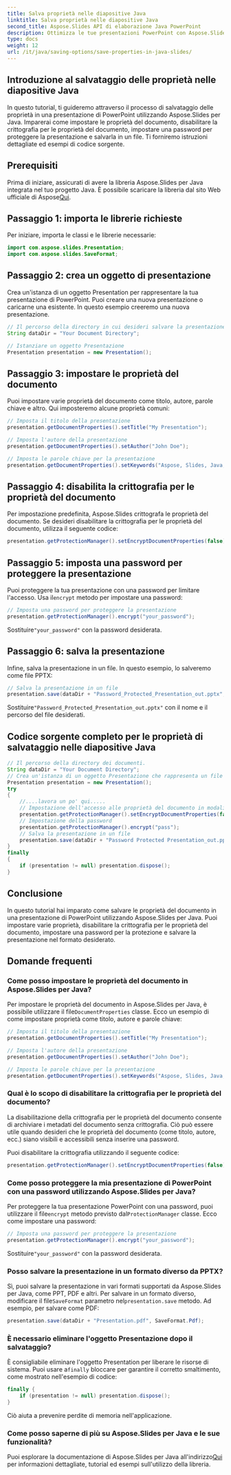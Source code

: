 ```yaml
---
title: Salva proprietà nelle diapositive Java
linktitle: Salva proprietà nelle diapositive Java
second_title: Aspose.Slides API di elaborazione Java PowerPoint
description: Ottimizza le tue presentazioni PowerPoint con Aspose.Slides per Java. Impara a impostare proprietà, disabilitare la crittografia, aggiungere la protezione tramite password e salvare senza sforzo.
type: docs
weight: 12
url: /it/java/saving-options/save-properties-in-java-slides/
---
```


## Introduzione al salvataggio delle proprietà nelle diapositive Java

In questo tutorial, ti guideremo attraverso il processo di salvataggio delle proprietà in una presentazione di PowerPoint utilizzando Aspose.Slides per Java. Imparerai come impostare le proprietà del documento, disabilitare la crittografia per le proprietà del documento, impostare una password per proteggere la presentazione e salvarla in un file. Ti forniremo istruzioni dettagliate ed esempi di codice sorgente.

## Prerequisiti

 Prima di iniziare, assicurati di avere la libreria Aspose.Slides per Java integrata nel tuo progetto Java. È possibile scaricare la libreria dal sito Web ufficiale di Aspose[Qui](https://downloads.aspose.com/slides/java).

## Passaggio 1: importa le librerie richieste

Per iniziare, importa le classi e le librerie necessarie:

```java
import com.aspose.slides.Presentation;
import com.aspose.slides.SaveFormat;
```

## Passaggio 2: crea un oggetto di presentazione

Crea un'istanza di un oggetto Presentation per rappresentare la tua presentazione di PowerPoint. Puoi creare una nuova presentazione o caricarne una esistente. In questo esempio creeremo una nuova presentazione.

```java
// Il percorso della directory in cui desideri salvare la presentazione
String dataDir = "Your Document Directory";

// Istanziare un oggetto Presentazione
Presentation presentation = new Presentation();
```

## Passaggio 3: impostare le proprietà del documento

Puoi impostare varie proprietà del documento come titolo, autore, parole chiave e altro. Qui imposteremo alcune proprietà comuni:

```java
// Imposta il titolo della presentazione
presentation.getDocumentProperties().setTitle("My Presentation");

// Imposta l'autore della presentazione
presentation.getDocumentProperties().setAuthor("John Doe");

// Imposta le parole chiave per la presentazione
presentation.getDocumentProperties().setKeywords("Aspose, Slides, Java, Tutorial");
```

## Passaggio 4: disabilita la crittografia per le proprietà del documento

Per impostazione predefinita, Aspose.Slides crittografa le proprietà del documento. Se desideri disabilitare la crittografia per le proprietà del documento, utilizza il seguente codice:

```java
presentation.getProtectionManager().setEncryptDocumentProperties(false);
```

## Passaggio 5: imposta una password per proteggere la presentazione

 Puoi proteggere la tua presentazione con una password per limitare l'accesso. Usa il`encrypt` metodo per impostare una password:

```java
// Imposta una password per proteggere la presentazione
presentation.getProtectionManager().encrypt("your_password");
```

 Sostituire`"your_password"` con la password desiderata.

## Passaggio 6: salva la presentazione

Infine, salva la presentazione in un file. In questo esempio, lo salveremo come file PPTX:

```java
// Salva la presentazione in un file
presentation.save(dataDir + "Password_Protected_Presentation_out.pptx", SaveFormat.Pptx);
```

 Sostituire`"Password_Protected_Presentation_out.pptx"` con il nome e il percorso del file desiderati.

## Codice sorgente completo per le proprietà di salvataggio nelle diapositive Java

```java
// Il percorso della directory dei documenti.
String dataDir = "Your Document Directory";
// Crea un'istanza di un oggetto Presentazione che rappresenta un file PPT
Presentation presentation = new Presentation();
try
{
	//....lavora un po' qui.....
	// Impostazione dell'accesso alle proprietà del documento in modalità protetta da password
	presentation.getProtectionManager().setEncryptDocumentProperties(false);
	// Impostazione della password
	presentation.getProtectionManager().encrypt("pass");
	// Salva la presentazione in un file
	presentation.save(dataDir + "Password Protected Presentation_out.pptx", SaveFormat.Pptx);
}
finally
{
	if (presentation != null) presentation.dispose();
}
```

## Conclusione

In questo tutorial hai imparato come salvare le proprietà del documento in una presentazione di PowerPoint utilizzando Aspose.Slides per Java. Puoi impostare varie proprietà, disabilitare la crittografia per le proprietà del documento, impostare una password per la protezione e salvare la presentazione nel formato desiderato.

## Domande frequenti

### Come posso impostare le proprietà del documento in Aspose.Slides per Java?

 Per impostare le proprietà del documento in Aspose.Slides per Java, è possibile utilizzare il file`DocumentProperties` classe. Ecco un esempio di come impostare proprietà come titolo, autore e parole chiave:

```java
// Imposta il titolo della presentazione
presentation.getDocumentProperties().setTitle("My Presentation");

// Imposta l'autore della presentazione
presentation.getDocumentProperties().setAuthor("John Doe");

// Imposta le parole chiave per la presentazione
presentation.getDocumentProperties().setKeywords("Aspose, Slides, Java, Tutorial");
```

### Qual è lo scopo di disabilitare la crittografia per le proprietà del documento?

La disabilitazione della crittografia per le proprietà del documento consente di archiviare i metadati del documento senza crittografia. Ciò può essere utile quando desideri che le proprietà del documento (come titolo, autore, ecc.) siano visibili e accessibili senza inserire una password.

Puoi disabilitare la crittografia utilizzando il seguente codice:

```java
presentation.getProtectionManager().setEncryptDocumentProperties(false);
```

### Come posso proteggere la mia presentazione di PowerPoint con una password utilizzando Aspose.Slides per Java?

Per proteggere la tua presentazione PowerPoint con una password, puoi utilizzare il file`encrypt` metodo previsto dal`ProtectionManager` classe. Ecco come impostare una password:

```java
// Imposta una password per proteggere la presentazione
presentation.getProtectionManager().encrypt("your_password");
```

 Sostituire`"your_password"` con la password desiderata.

### Posso salvare la presentazione in un formato diverso da PPTX?

 Sì, puoi salvare la presentazione in vari formati supportati da Aspose.Slides per Java, come PPT, PDF e altri. Per salvare in un formato diverso, modificare il file`SaveFormat` parametro nel`presentation.save` metodo. Ad esempio, per salvare come PDF:

```java
presentation.save(dataDir + "Presentation.pdf", SaveFormat.Pdf);
```

### È necessario eliminare l'oggetto Presentazione dopo il salvataggio?

 È consigliabile eliminare l'oggetto Presentation per liberare le risorse di sistema. Puoi usare a`finally` bloccare per garantire il corretto smaltimento, come mostrato nell'esempio di codice:

```java
finally {
    if (presentation != null) presentation.dispose();
}
```

Ciò aiuta a prevenire perdite di memoria nell'applicazione.

### Come posso saperne di più su Aspose.Slides per Java e le sue funzionalità?

 Puoi esplorare la documentazione di Aspose.Slides per Java all'indirizzo[Qui](https://docs.aspose.com/slides/java/) per informazioni dettagliate, tutorial ed esempi sull'utilizzo della libreria.